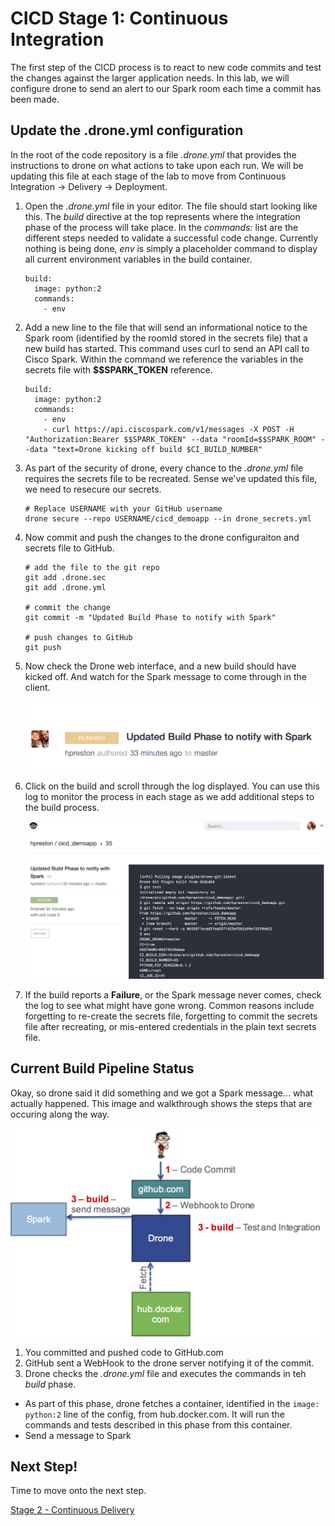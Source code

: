# CICD Stage 1: Continuous Integration

The first step of the CICD process is to react to new code commits and test the changes against the larger application needs.  In this lab, we will configure drone to send an alert to our Spark room each time a commit has been made.

## Update the .drone.yml configuration

In the root of the code repository is a file _.drone.yml_ that provides the instructions to drone on what actions to take upon each run.  We will be updating this file at each stage of the lab to move from Continuous Integration -> Delivery -> Deployment.

1. Open the _.drone.yml_ file in your editor.  The file should start looking like this.  The _build_ directive at the top represents where the integration phase of the process will take place.  In the _commands:_ list are the different steps needed to validate a successful code change.  Currently nothing is being done, _env_ is simply a placeholder command to display all current environment variables in the build container.
    ```
    build:
      image: python:2
      commands:
        - env
    ```

2. Add a new line to the file that will send an informational notice to the Spark room (identified by the roomId stored in the secrets file) that a new build has started.  This command uses curl to send an API call to Cisco Spark.  Within the command we reference the variables in the secrets file with **$$SPARK_TOKEN** reference.
    ```
    build:
      image: python:2
      commands:
        - env
        - curl https://api.ciscospark.com/v1/messages -X POST -H "Authorization:Bearer $$SPARK_TOKEN" --data "roomId=$$SPARK_ROOM" --data "text=Drone kicking off build $CI_BUILD_NUMBER"
    ```

3. As part of the security of drone, every chance to the _.drone.yml_ file requires the secrets file to be recreated.  Sense we've updated this file, we need to resecure our secrets.
    ```
    # Replace USERNAME with your GitHub username
    drone secure --repo USERNAME/cicd_demoapp --in drone_secrets.yml
    ```

4. Now commit and push the changes to the drone configuraiton and secrets file to GitHub.
    ```
    # add the file to the git repo
    git add .drone.sec
    git add .drone.yml

    # commit the change
    git commit -m "Updated Build Phase to notify with Spark"

    # push changes to GitHub
    git push
    ```

5. Now check the Drone web interface, and a new build should have kicked off.  And watch for the Spark message to come through in the client.

    ![Drone Build](images/drone_2nd_build.png)

6. Click on the build and scroll through the log displayed.  You can use this log to monitor the process in each stage as we add additional steps to the build process.

    ![Drone Build](images/drone_2nd_build_details.png)

7. If the build reports a **Failure**, or the Spark message never comes, check the log to see what might have gone wrong.  Common reasons include forgetting to re-create the secrets file, forgetting to commit the secrets file after recreating, or mis-entered credentials in the plain text secrets file.

## Current Build Pipeline Status

Okay, so drone said it did something and we got a Spark message... what actually happened.  This image and walkthrough shows the steps that are occuring along the way.

![Stage 1 Diagram](images/stage_1_diagram.png)

1. You committed and pushed code to GitHub.com
2. GitHub sent a WebHook to the drone server notifying it of the commit.
3. Drone checks the _.drone.yml_ file and executes the commands in teh _build_ phase.
  * As part of this phase, drone fetches a container, identified in the `image: python:2` line of the config, from hub.docker.com.  It will run the commands and tests described in this phase from this container.
  * Send a message to Spark

## Next Step!

Time to move onto the next step.

[Stage 2 - Continuous Delivery](cicd_stage_2.md)

